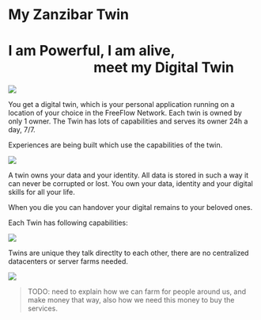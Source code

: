 # My Zanzibar Twin

# I am Powerful, I am alive, <br> &nbsp;&nbsp;&nbsp;&nbsp;&nbsp;&nbsp;&nbsp;&nbsp;&nbsp;&nbsp;&nbsp;&nbsp;&nbsp;&nbsp;&nbsp;&nbsp;&nbsp;&nbsp;&nbsp;&nbsp;&nbsp;&nbsp;&nbsp;&nbsp;&nbsp; meet my Digital Twin

![](mytwin/intro/img/my_freeflow_life.png)  


You get a digital twin, which is your personal application running on a location of your choice in the FreeFlow Network. Each twin is owned by only 1 owner. The Twin has lots of capabilities and serves its owner 24h a day, 7/7.

Experiences are being built which use the capabilities of the twin.

![](mytwin/intro/img/intro_twin.png)  

A twin owns your data and your identity. All data is stored in such a way it can never be corrupted or lost. You own your data, identity and your digital skills for all your life.

When you die you can handover your digital remains to your beloved ones.

Each Twin has following capabilities:

![](mytwin/intro/img/capabilities.png)  

Twins are unique they talk directlty to each other, there are no centralized datacenters or server farms needed.

![](mytwin/intro/img/twin2twin.png)  

>TODO: need to explain how we can farm for people around us, and make money that way, also how we need this money to buy the services.
